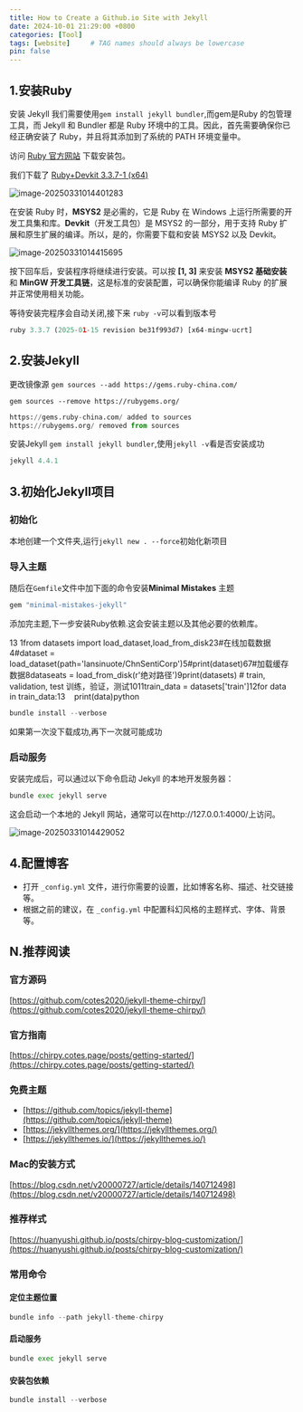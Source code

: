 ```yaml
---
title: How to Create a Github.io Site with Jekyll
date: 2024-10-01 21:29:00 +0800
categories: [Tool]
tags: [website]     # TAG names should always be lowercase
pin: false
---
```


## 1.安装Ruby

安装 Jekyll 我们需要使用`gem install jekyll bundler`,而gem是Ruby 的包管理工具，而 Jekyll 和 Bundler 都是 Ruby 环境中的工具。因此，首先需要确保你已经正确安装了 Ruby，并且将其添加到了系统的 PATH 环境变量中。

访问 [Ruby 官方网站](https://rubyinstaller.org/) 下载安装包。

我们下载了 [Ruby+Devkit 3.3.7-1 (x64)](https://github.com/oneclick/rubyinstaller2/releases/download/RubyInstaller-3.3.7-1/rubyinstaller-devkit-3.3.7-1-x64.exe) 

![image-20250331014401283](https://zr-picture.oss-cn-shanghai.aliyuncs.com/image-20250331014401283.png)

在安装 Ruby 时，**MSYS2** 是必需的，它是 Ruby 在 Windows 上运行所需要的开发工具集和库。**Devkit**（开发工具包）是 MSYS2 的一部分，用于支持 Ruby 扩展和原生扩展的编译。所以，是的，你需要下载和安装 MSYS2 以及 Devkit。

![image-20250331014415695](https://zr-picture.oss-cn-shanghai.aliyuncs.com/image-20250331014415695.png)

按下回车后，安装程序将继续进行安装。可以按 **[1, 3]** 来安装 **MSYS2 基础安装** 和 **MinGW 开发工具链**，这是标准的安装配置，可以确保你能编译 Ruby 的扩展并正常使用相关功能。

等待安装完程序会自动关闭,接下来 `ruby -v`可以看到版本号

```python
ruby 3.3.7 (2025-01-15 revision be31f993d7) [x64-mingw-ucrt]
```



## 2.安装Jekyll

更改镜像源 `gem sources --add https://gems.ruby-china.com/ `

`gem sources --remove https://rubygems.org/` 

```python
https://gems.ruby-china.com/ added to sources
https://rubygems.org/ removed from sources
```

安装Jekyll `gem install jekyll bundler`,使用`jekyll -v`看是否安装成功

```python
jekyll 4.4.1
```

## 3.初始化Jekyll项目

### 初始化

本地创建一个文件夹,运行`jekyll new . --force`初始化新项目

### 导入主题

随后在`Gemfile`文件中加下面的命令安装**Minimal Mistakes** 主题

```python
gem "minimal-mistakes-jekyll"
```

添加完主题,下一步安装Ruby依赖.这会安装主题以及其他必要的依赖库。

13 1from datasets import load_dataset,load_from_disk2​3#在线加载数据4#dataset = load_dataset(path='lansinuote/ChnSentiCorp')5#print(dataset)6​7#加载缓存数据8dataseats = load_from_disk(r'绝对路径')9print(datasets) # train, validation, test 训练，验证，测试10​11train_data = datasets['train']12for data in train_data:13    print(data)python

```python
bundle install --verbose
```

如果第一次没下载成功,再下一次就可能成功

### 启动服务

安装完成后，可以通过以下命令启动 Jekyll 的本地开发服务器：

```python
bundle exec jekyll serve
```

这会启动一个本地的 Jekyll 网站，通常可以在http://127.0.0.1:4000/上访问。

![image-20250331014429052](https://zr-picture.oss-cn-shanghai.aliyuncs.com/image-20250331014429052.png)

## 4.配置博客

- 打开 `_config.yml` 文件，进行你需要的设置，比如博客名称、描述、社交链接等。
- 根据之前的建议，在 `_config.yml` 中配置科幻风格的主题样式、字体、背景等。

## N.推荐阅读

### 官方源码

[https://github.com/cotes2020/jekyll-theme-chirpy/](https://github.com/cotes2020/jekyll-theme-chirpy/)

### 官方指南

[https://chirpy.cotes.page/posts/getting-started/](https://chirpy.cotes.page/posts/getting-started/)

### 免费主题

- [https://github.com/topics/jekyll-theme](https://github.com/topics/jekyll-theme)
- [https://jekyllthemes.org/](https://jekyllthemes.org/)
- [https://jekyllthemes.io/](https://jekyllthemes.io/)

### Mac的安装方式

[https://blog.csdn.net/v20000727/article/details/140712498](https://blog.csdn.net/v20000727/article/details/140712498)

### 推荐样式

[https://huanyushi.github.io/posts/chirpy-blog-customization/](https://huanyushi.github.io/posts/chirpy-blog-customization/)

### 常用命令

#### 定位主题位置

```python
bundle info --path jekyll-theme-chirpy
```

#### 启动服务

```python
bundle exec jekyll serve
```

#### 安装包依赖

```python
bundle install --verbose
```


